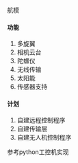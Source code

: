 航模

#### 功能

1. 多旋翼
2. 相机云台
3. 陀螺仪
4. 无线传输
5. 太阳能
6. 传感器支持

#### 计划

1. 自建远程控制程序
2. 自建传输层
3. 自建无人机控制程序



参考python工控机实现





